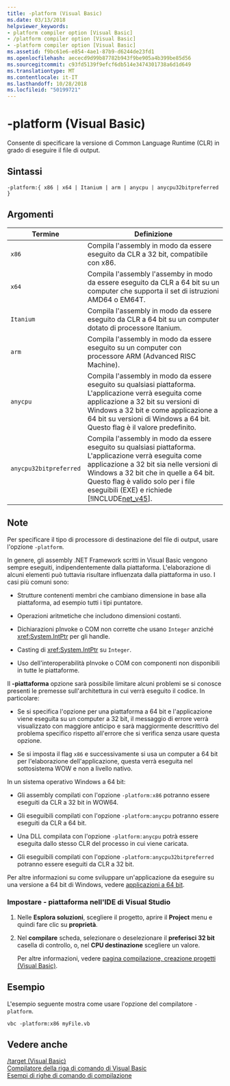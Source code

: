 ```yaml
---
title: -platform (Visual Basic)
ms.date: 03/13/2018
helpviewer_keywords:
- platform compiler option [Visual Basic]
- /platform compiler option [Visual Basic]
- -platform compiler option [Visual Basic]
ms.assetid: f9bc61e6-e854-4ae1-87b9-d6244de23fd1
ms.openlocfilehash: aececd9d99b87782b943f9be905a4b399be85d56
ms.sourcegitcommit: c93fd5139f9efcf6db514e3474301738a6d1d649
ms.translationtype: MT
ms.contentlocale: it-IT
ms.lasthandoff: 10/28/2018
ms.locfileid: "50199721"
---
```

# <a name="-platform-visual-basic"></a>-platform (Visual Basic)
Consente di specificare la versione di Common Language Runtime (CLR) in grado di eseguire il file di output.  
  
## <a name="syntax"></a>Sintassi  
  
```  
-platform:{ x86 | x64 | Itanium | arm | anycpu | anycpu32bitpreferred }  
```  
  
## <a name="arguments"></a>Argomenti  
  
|Termine|Definizione|  
|---|---|  
|`x86`|Compila l'assembly in modo da essere eseguito da CLR a 32 bit, compatibile con x86.|  
|`x64`|Compila l'assembly l'assemby in modo da essere eseguito da CLR a 64 bit su un computer che supporta il set di istruzioni AMD64 o EM64T.|  
|`Itanium`|Compila l'assembly in modo da essere eseguito da CLR a 64 bit su un computer dotato di processore Itanium.|  
|`arm`|Compila l'assembly in modo da essere eseguito su un computer con processore ARM (Advanced RISC Machine).|  
|`anycpu`|Compila l'assembly in modo da essere eseguito su qualsiasi piattaforma. L'applicazione verrà eseguita come applicazione a 32 bit su versioni di Windows a 32 bit e come applicazione a 64 bit su versioni di Windows a 64 bit. Questo flag è il valore predefinito.|  
|`anycpu32bitpreferred`|Compila l'assembly in modo da essere eseguito su qualsiasi piattaforma. L'applicazione verrà eseguita come applicazione a 32 bit sia nelle versioni di Windows a 32 bit che in quelle a 64 bit. Questo flag è valido solo per i file eseguibili (EXE) e richiede [!INCLUDE[net_v45](~/includes/net-v45-md.md)].|  
  
## <a name="remarks"></a>Note  
 Per specificare il tipo di processore di destinazione del file di output, usare l'opzione `-platform`.  
  
 In genere, gli assembly .NET Framework scritti in Visual Basic vengono sempre eseguiti, indipendentemente dalla piattaforma. L'elaborazione di alcuni elementi può tuttavia risultare influenzata dalla piattaforma in uso. I casi più comuni sono:  
  
-   Strutture contenenti membri che cambiano dimensione in base alla piattaforma, ad esempio tutti i tipi puntatore.  
  
-   Operazioni aritmetiche che includono dimensioni costanti.  
  
-   Dichiarazioni pInvoke o COM non corrette che usano `Integer` anziché <xref:System.IntPtr> per gli handle.  
  
-   Casting di <xref:System.IntPtr> su `Integer`.  
  
-   Uso dell'interoperabilità pInvoke o COM con componenti non disponibili in tutte le piattaforme.  
  
 Il **-piattaforma** opzione sarà possibile limitare alcuni problemi se si conosce presenti le premesse sull'architettura in cui verrà eseguito il codice. In particolare:  
  
-   Se si specifica l'opzione per una piattaforma a 64 bit e l'applicazione viene eseguita su un computer a 32 bit, il messaggio di errore verrà visualizzato con maggiore anticipo e sarà maggiormente descrittivo del problema specifico rispetto all'errore che si verifica senza usare questa opzione.  
  
-   Se si imposta il flag `x86` e successivamente si usa un computer a 64 bit per l'elaborazione dell'applicazione, questa verrà eseguita nel sottosistema WOW e non a livello nativo.  
  
 In un sistema operativo Windows a 64 bit:  
  
-   Gli assembly compilati con l'opzione `-platform:x86` potranno essere eseguiti da CLR a 32 bit in WOW64.  
  
-   Gli eseguibili compilati con l'opzione `-platform:anycpu` potranno essere eseguiti da CLR a 64 bit.  
  
-   Una DLL compilata con l'opzione `-platform:anycpu` potrà essere eseguita dallo stesso CLR del processo in cui viene caricata.  
  
-   Gli eseguibili compilati con l'opzione `-platform:anycpu32bitpreferred` potranno essere eseguiti da CLR a 32 bit.  
  
 Per altre informazioni su come sviluppare un'applicazione da eseguire su una versione a 64 bit di Windows, vedere [applicazioni a 64 bit](../../../framework/64-bit-apps.md).  
  
### <a name="to-set--platform-in-the-visual-studio-ide"></a>Impostare - piattaforma nell'IDE di Visual Studio  
  
1.  Nelle **Esplora soluzioni**, scegliere il progetto, aprire il **Project** menu e quindi fare clic su **proprietà**.  
  
2.  Nel **compilare** scheda, selezionare o deselezionare il **preferisci 32 bit** casella di controllo, o, nel **CPU destinazione** scegliere un valore.  
  
     Per altre informazioni, vedere [pagina compilazione, creazione progetti (Visual Basic)](/visualstudio/ide/reference/compile-page-project-designer-visual-basic).  
  
## <a name="example"></a>Esempio  
 L'esempio seguente mostra come usare l'opzione del compilatore `-platform`.  
  
```console
vbc -platform:x86 myFile.vb  
```  
  
## <a name="see-also"></a>Vedere anche  
 [/target (Visual Basic)](target.md)  
 [Compilatore della riga di comando di Visual Basic](index.md)  
 [Esempi di righe di comando di compilazione](sample-compilation-command-lines.md)
